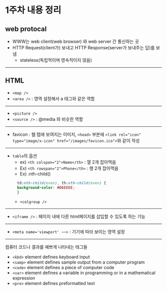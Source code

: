 # 1주차 내용 정리
## web protocal
* WWW는 web client(web browser) 와 web server 간 통신하는 곳
* HTTP Request(client가) 보내고 HTTP Response(server가 보내주는 답)를 보냄  
  * stateless(독립적이며 영속적이지 않음)
---
## HTML
* `<map />`
* `<area />` : 영역 설정해서 a 태그와 같은 역할
---
* `<picture />`
* `<source />`  : @media 와 비슷한 역할
---
* favicon : 웹 탭에 보여지는 이미지, `<head>` 부분에 `<link rel="icon" type="image/x-icon" href="/images/favicon.ico">`와 같이 작성 
---
* `table`의 옵션
  * ex) `<th colspan="2">Name</th>` : 열 2개 잡아먹음
  * Ex) `<th rowspan="2">Phone</th>` : 행 2개 잡아먹음
  * Ex) :nth-child()
  ```css
    td:nth-child(even), th:nth-child(even) {
    background-color: #D6EEEE;
    }
  ```
  * `<colgroup />`
---
* `<iframe />` : 페이지 내에 다른 html페이지를 삽입할 수 있도록 하는 기능
---
* `<meta name='viewport' ~~>` : 기기에 따라 보이는 영역 설정
---
컴퓨터 코드나 결과를 예쁘게 나타내는 태그들
* `<kbd>` element defines keyboard input
* `<samp>` element defines sample output from a computer program
* `<code>` element defines a piece of computer code
* `<var>` element defines a variable in programming or in a mathematical expression
* `<pre>` element defines preformatted text